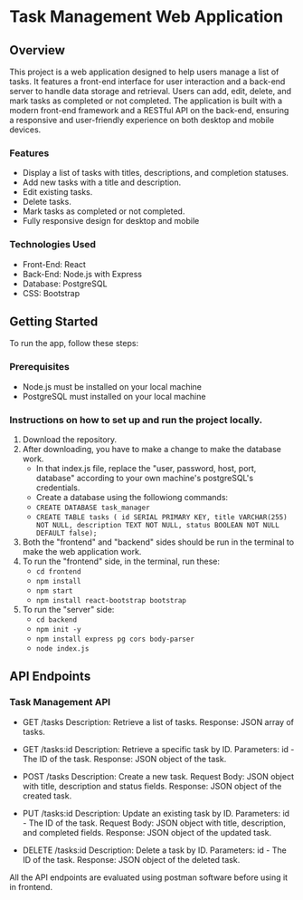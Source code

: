 # Task Management Web Application

## Overview

This project is a web application designed to help users manage a list of tasks. It features a front-end interface for user interaction and a back-end server to handle data storage and retrieval. Users can add, edit, delete, and mark tasks as completed or not completed. The application is built with a modern front-end framework and a RESTful API on the back-end, ensuring a responsive and user-friendly experience on both desktop and mobile devices.

### Features

- Display a list of tasks with titles, descriptions, and completion statuses.
- Add new tasks with a title and description.
- Edit existing tasks.
- Delete tasks.
- Mark tasks as completed or not completed.
- Fully responsive design for desktop and mobile

### Technologies Used
- Front-End: React
- Back-End: Node.js with Express 
- Database: PostgreSQL
- CSS: Bootstrap

## Getting Started

To run the app, follow these steps:

### Prerequisites

- Node.js must be installed on your local machine
- PostgreSQL must installed on your local machine

### Instructions on how to set up and run the project locally.

1. Download the repository.
2. After downloading, you have to make a change to make the database work.
   - In that index.js file, replace the "user, password, host, port, database" according to your own machine's postgreSQL's credentials.
   - Create a database using the followiong commands:
   - ```CREATE DATABASE task_manager```
   - ```CREATE TABLE tasks ( id SERIAL PRIMARY KEY, title VARCHAR(255) NOT NULL, description TEXT NOT NULL, status BOOLEAN NOT NULL DEFAULT false);```
3. Both the "frontend" and "backend" sides should be run in the terminal to make the web application work.
4. To run the "frontend" side, in the terminal, run these: 
   - ```cd frontend```
   - ```npm install```
   - ```npm start```
   - ```npm install react-bootstrap bootstrap```
5. To run the "server" side:
   - ```cd backend```
   - ```npm init -y```
   - ```npm install express pg cors body-parser```
   - ```node index.js```

## API Endpoints
### Task Management API

- GET /tasks
  Description: Retrieve a list of tasks.
  Response: JSON array of tasks.

- GET /tasks:id
  Description: Retrieve a specific task by ID.
  Parameters: id - The ID of the task.
  Response: JSON object of the task.

- POST /tasks
  Description: Create a new task.
  Request Body: JSON object with title, description and status fields.
  Response: JSON object of the created task.

- PUT /tasks:id
  Description: Update an existing task by ID.
  Parameters: id - The ID of the task.
  Request Body: JSON object with title, description, and completed fields.
  Response: JSON object of the updated task.
  
- DELETE /tasks:id
  Description: Delete a task by ID.
  Parameters: id - The ID of the task.
  Response: JSON object of the deleted task.

All the API endpoints are evaluated using postman software before using it in frontend.
